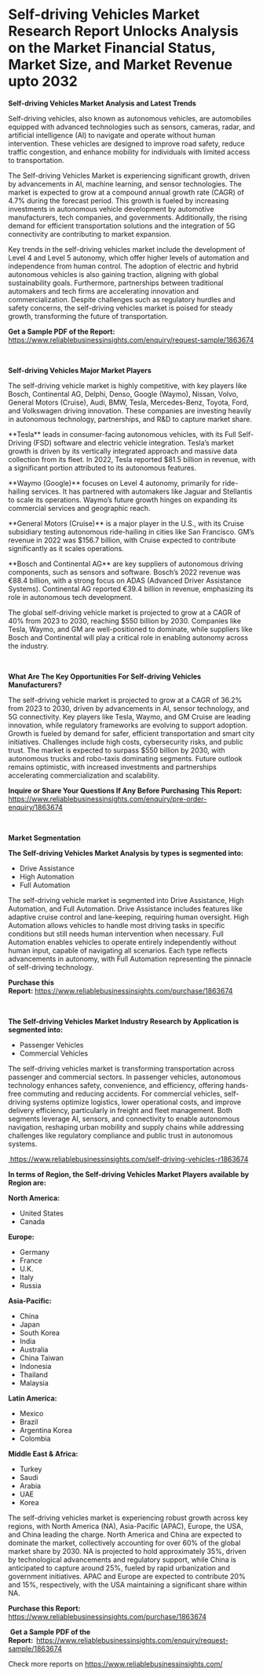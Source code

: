 <p><h1>Self-driving Vehicles Market Research Report Unlocks Analysis on the Market Financial Status, Market Size, and Market Revenue upto 2032</h1></p><p><strong>Self-driving Vehicles Market Analysis and Latest Trends</strong></p>
<p><p>Self-driving vehicles, also known as autonomous vehicles, are automobiles equipped with advanced technologies such as sensors, cameras, radar, and artificial intelligence (AI) to navigate and operate without human intervention. These vehicles are designed to improve road safety, reduce traffic congestion, and enhance mobility for individuals with limited access to transportation.</p><p>The Self-driving Vehicles Market is experiencing significant growth, driven by advancements in AI, machine learning, and sensor technologies. The market is expected to grow at a compound annual growth rate (CAGR) of 4.7% during the forecast period. This growth is fueled by increasing investments in autonomous vehicle development by automotive manufacturers, tech companies, and governments. Additionally, the rising demand for efficient transportation solutions and the integration of 5G connectivity are contributing to market expansion.</p><p>Key trends in the self-driving vehicles market include the development of Level 4 and Level 5 autonomy, which offer higher levels of automation and independence from human control. The adoption of electric and hybrid autonomous vehicles is also gaining traction, aligning with global sustainability goals. Furthermore, partnerships between traditional automakers and tech firms are accelerating innovation and commercialization. Despite challenges such as regulatory hurdles and safety concerns, the self-driving vehicles market is poised for steady growth, transforming the future of transportation.</p></p>
<p><strong>Get a Sample PDF of the Report:&nbsp;</strong> <a href="https://www.reliablebusinessinsights.com/enquiry/request-sample/1863674?utm_campaign=1106&utm_medium=2&utm_source=Github&utm_content=ia&utm_term=24012025&utm_id=self-driving-vehicles">https://www.reliablebusinessinsights.com/enquiry/request-sample/1863674</a></p>
<p>&nbsp;</p>
<p><strong>Self-driving Vehicles Major Market Players</strong></p>
<p><p>The self-driving vehicle market is highly competitive, with key players like Bosch, Continental AG, Delphi, Denso, Google (Waymo), Nissan, Volvo, General Motors (Cruise), Audi, BMW, Tesla, Mercedes-Benz, Toyota, Ford, and Volkswagen driving innovation. These companies are investing heavily in autonomous technology, partnerships, and R&D to capture market share.</p><p>**Tesla** leads in consumer-facing autonomous vehicles, with its Full Self-Driving (FSD) software and electric vehicle integration. Tesla’s market growth is driven by its vertically integrated approach and massive data collection from its fleet. In 2022, Tesla reported $81.5 billion in revenue, with a significant portion attributed to its autonomous features.</p><p>**Waymo (Google)** focuses on Level 4 autonomy, primarily for ride-hailing services. It has partnered with automakers like Jaguar and Stellantis to scale its operations. Waymo’s future growth hinges on expanding its commercial services and geographic reach.</p><p>**General Motors (Cruise)** is a major player in the U.S., with its Cruise subsidiary testing autonomous ride-hailing in cities like San Francisco. GM’s revenue in 2022 was $156.7 billion, with Cruise expected to contribute significantly as it scales operations.</p><p>**Bosch and Continental AG** are key suppliers of autonomous driving components, such as sensors and software. Bosch’s 2022 revenue was €88.4 billion, with a strong focus on ADAS (Advanced Driver Assistance Systems). Continental AG reported €39.4 billion in revenue, emphasizing its role in autonomous tech development.</p><p>The global self-driving vehicle market is projected to grow at a CAGR of 40% from 2023 to 2030, reaching $550 billion by 2030. Companies like Tesla, Waymo, and GM are well-positioned to dominate, while suppliers like Bosch and Continental will play a critical role in enabling autonomy across the industry.</p></p>
<p>&nbsp;</p>
<p><strong>What Are The Key Opportunities For Self-driving Vehicles Manufacturers?</strong></p>
<p><p>The self-driving vehicle market is projected to grow at a CAGR of 36.2% from 2023 to 2030, driven by advancements in AI, sensor technology, and 5G connectivity. Key players like Tesla, Waymo, and GM Cruise are leading innovation, while regulatory frameworks are evolving to support adoption. Growth is fueled by demand for safer, efficient transportation and smart city initiatives. Challenges include high costs, cybersecurity risks, and public trust. The market is expected to surpass $550 billion by 2030, with autonomous trucks and robo-taxis dominating segments. Future outlook remains optimistic, with increased investments and partnerships accelerating commercialization and scalability.</p></p>
<p><strong>Inquire or Share Your Questions If Any Before Purchasing This Report:</strong> <a href="https://www.reliablebusinessinsights.com/enquiry/pre-order-enquiry/1863674?utm_campaign=1106&utm_medium=2&utm_source=Github&utm_content=ia&utm_term=24012025&utm_id=self-driving-vehicles">https://www.reliablebusinessinsights.com/enquiry/pre-order-enquiry/1863674</a></p>
<p>&nbsp;</p>
<p><strong>Market Segmentation</strong></p>
<p><strong>The Self-driving Vehicles Market Analysis by types is segmented into:</strong></p>
<p><ul><li>Drive Assistance</li><li>High Automation</li><li>Full Automation</li></ul></p>
<p><p>The self-driving vehicle market is segmented into Drive Assistance, High Automation, and Full Automation. Drive Assistance includes features like adaptive cruise control and lane-keeping, requiring human oversight. High Automation allows vehicles to handle most driving tasks in specific conditions but still needs human intervention when necessary. Full Automation enables vehicles to operate entirely independently without human input, capable of navigating all scenarios. Each type reflects advancements in autonomy, with Full Automation representing the pinnacle of self-driving technology.</p></p>
<p><strong>Purchase this Report:&nbsp;</strong><a href="https://www.reliablebusinessinsights.com/purchase/1863674?utm_campaign=1106&utm_medium=2&utm_source=Github&utm_content=ia&utm_term=24012025&utm_id=self-driving-vehicles">https://www.reliablebusinessinsights.com/purchase/1863674</a></p>
<p>&nbsp;</p>
<p><strong>The Self-driving Vehicles Market Industry Research by Application is segmented into:</strong></p>
<p><ul><li>Passenger Vehicles</li><li>Commercial Vehicles</li></ul></p>
<p><p>The self-driving vehicles market is transforming transportation across passenger and commercial sectors. In passenger vehicles, autonomous technology enhances safety, convenience, and efficiency, offering hands-free commuting and reducing accidents. For commercial vehicles, self-driving systems optimize logistics, lower operational costs, and improve delivery efficiency, particularly in freight and fleet management. Both segments leverage AI, sensors, and connectivity to enable autonomous navigation, reshaping urban mobility and supply chains while addressing challenges like regulatory compliance and public trust in autonomous systems.</p></p>
<p><a href="https://www.reliablebusinessinsights.com/self-driving-vehicles-r1863674?utm_campaign=1106&utm_medium=2&utm_source=Github&utm_content=ia&utm_term=24012025&utm_id=self-driving-vehicles">&nbsp;https://www.reliablebusinessinsights.com/self-driving-vehicles-r1863674</a></p>
<p><strong>In terms of Region, the Self-driving Vehicles Market Players available by Region are:</strong></p>
<p>
    <p> <strong> North America: </strong>
        <ul>
            <li>United States</li>
            <li>Canada</li>
        </ul>
        </p> 
    <p> <strong> Europe: </strong>
        <ul>
            <li>Germany</li>
            <li>France</li>
            <li>U.K.</li>
            <li>Italy</li>
            <li>Russia</li>
        </ul>
        </p> 
    <p> <strong> Asia-Pacific: </strong>
        <ul>
            <li>China</li>
            <li>Japan</li>
            <li>South Korea</li>
            <li>India</li>
            <li>Australia</li>
            <li>China Taiwan</li>
            <li>Indonesia</li>
            <li>Thailand</li>
            <li>Malaysia</li>
        </ul>
        </p> 
    <p> <strong> Latin America: </strong>
        <ul>
            <li>Mexico</li>
            <li>Brazil</li>
            <li>Argentina Korea</li>
            <li>Colombia</li>
        </ul>
        </p> 
    <p> <strong> Middle East & Africa: </strong>
        <ul>
            <li>Turkey</li>
            <li>Saudi</li>
            <li>Arabia</li>
            <li>UAE</li>
            <li>Korea</li>
        </ul>
    </p>
    </p>
<p><p>The self-driving vehicles market is experiencing robust growth across key regions, with North America (NA), Asia-Pacific (APAC), Europe, the USA, and China leading the charge. North America and China are expected to dominate the market, collectively accounting for over 60% of the global market share by 2030. NA is projected to hold approximately 35%, driven by technological advancements and regulatory support, while China is anticipated to capture around 25%, fueled by rapid urbanization and government initiatives. APAC and Europe are expected to contribute 20% and 15%, respectively, with the USA maintaining a significant share within NA.</p></p>
<p><strong>Purchase this Report: </strong><a href="https://www.reliablebusinessinsights.com/purchase/1863674?utm_campaign=1106&utm_medium=2&utm_source=Github&utm_content=ia&utm_term=24012025&utm_id=self-driving-vehicles">https://www.reliablebusinessinsights.com/purchase/1863674</a></p>
<p>&nbsp;<strong>Get a Sample PDF of the Report:&nbsp;&nbsp;</strong><a href="https://www.reliablebusinessinsights.com/enquiry/request-sample/1863674?utm_campaign=1106&utm_medium=2&utm_source=Github&utm_content=ia&utm_term=24012025&utm_id=self-driving-vehicles">https://www.reliablebusinessinsights.com/enquiry/request-sample/1863674</a></p>
<p><strong></strong></p>
<p>Check more reports on <a href="https://www.reliablebusinessinsights.com/?utm_campaign=1106&utm_medium=2&utm_source=Github&utm_content=ia&utm_term=24012025&utm_id=self-driving-vehicles">https://www.reliablebusinessinsights.com/</a></p>